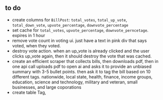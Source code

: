 ## to do

- create columns for `BillPost`: `total_votes`, `total_up_vote`, `total_down_vote`, `upvote_percentage`, `downvote_percentage`
- set cache for `total_votes`, `upvote_percentage`, `downvote_perncetage`. expires in 1 hour
- remove vote count in voting ui. just have a text in pink div that says voted, when they voted.
- destroy vote action. when an up_vote is already clicked and the user clicks up_vote again, then it should destroy the vote that was cached.
- create an efficient scraper that collects bills, then downloads pdf, then in one api call uploads pdf to open ai and asks it to provide an unbiased summary with 3-5 bullet points. then ask it to tag the bill based on 10 different tags. nationwide, local state, health, finance, income groups, education, science and technology, military and veteran, small businesses, and large coporations
- create table Tag, 